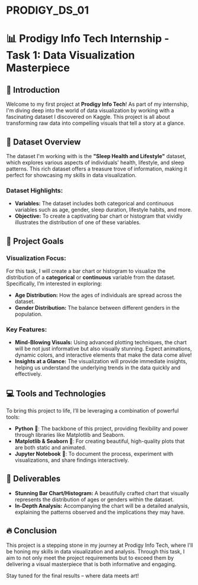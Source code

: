 # PRODIGY_DS_01


# 📊 Prodigy Info Tech Internship - Task 1: Data Visualization Masterpiece

## 🚀 Introduction

Welcome to my first project at **Prodigy Info Tech**! As part of my internship, I'm diving deep into the world of data visualization by working with a fascinating dataset I discovered on Kaggle. This project is all about transforming raw data into compelling visuals that tell a story at a glance. 

## 📁 Dataset Overview

The dataset I'm working with is the **"Sleep Health and Lifestyle"** dataset, which explores various aspects of individuals' health, lifestyle, and sleep patterns. This rich dataset offers a treasure trove of information, making it perfect for showcasing my skills in data visualization.

### Dataset Highlights:
- **Variables:** The dataset includes both categorical and continuous variables such as age, gender, sleep duration, lifestyle habits, and more.
- **Objective:** To create a captivating bar chart or histogram that vividly illustrates the distribution of one of these variables.

## 🎨 Project Goals

### Visualization Focus:
For this task, I will create a bar chart or histogram to visualize the distribution of a **categorical** or **continuous** variable from the dataset. Specifically, I’m interested in exploring:
- **Age Distribution:** How the ages of individuals are spread across the dataset.
- **Gender Distribution:** The balance between different genders in the population.

### Key Features:
- **Mind-Blowing Visuals:** Using advanced plotting techniques, the chart will be not just informative but also visually stunning. Expect animations, dynamic colors, and interactive elements that make the data come alive!
- **Insights at a Glance:** The visualization will provide immediate insights, helping us understand the underlying trends in the data quickly and effectively.

## 💻 Tools and Technologies

To bring this project to life, I’ll be leveraging a combination of powerful tools:
- **Python** 🐍: The backbone of this project, providing flexibility and power through libraries like Matplotlib and Seaborn.
- **Matplotlib & Seaborn** 🎨: For creating beautiful, high-quality plots that are both static and animated.
- **Jupyter Notebook** 📓: To document the process, experiment with visualizations, and share findings interactively.

## 🎯 Deliverables

- **Stunning Bar Chart/Histogram:** A beautifully crafted chart that visually represents the distribution of ages or genders within the dataset.
- **In-Depth Analysis:** Accompanying the chart will be a detailed analysis, explaining the patterns observed and the implications they may have.

## 🔥 Conclusion

This project is a stepping stone in my journey at Prodigy Info Tech, where I'll be honing my skills in data visualization and analysis. Through this task, I aim to not only meet the project requirements but to exceed them by delivering a visual masterpiece that is both informative and engaging.

Stay tuned for the final results – where data meets art!

